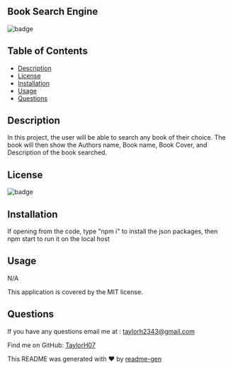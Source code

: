 

## Book Search Engine

![badge](https://img.shields.io/badge/license-MIT-brightgreen)

## Table of Contents
- [Description](#description)
- [License](#license)
- [Installation](#installation)
- [Usage](#usage)
- [Questions](#questions)

## Description
In this project, the user will be able to search any book of their choice. The book will then show the Authors name, Book name, Book Cover, and Description of the book searched.

## License
![badge](https://img.shields.io/badge/license-MIT-brightgreen)

## Installation
If opening from the code, type "npm i" to install the json packages, then npm start to run it on the local host

## Usage
N/A

This application is covered by the MIT license. 

## Questions
If you have any questions email me at :
taylorh2343@gmail.com


Find me on GitHub: [TaylorH07](https://github.com/TaylorH07)


This README was generated with ❤️ by [readme-gen](https://github.com/TaylorH07/readme-gen) 
    
